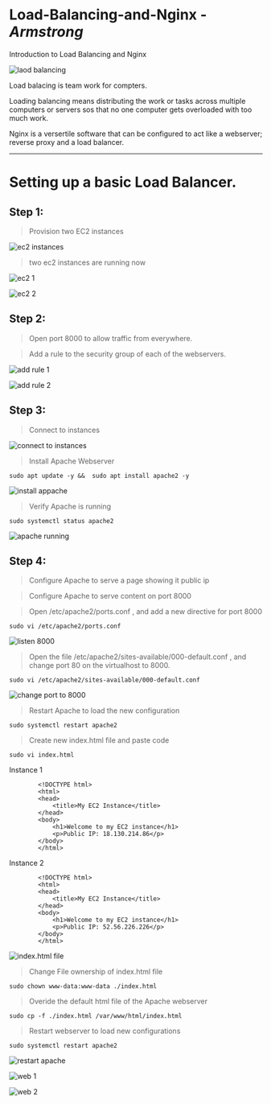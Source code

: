 # Load-Balancing-and-Nginx - ***Armstrong***
Introduction to Load Balancing and Nginx

![laod balancing](<images/load balancing.png>)

Load balacing is team work for compters. 

Loading balancing means distributing the work or tasks across multiple computers or servers sos that no one computer gets overloaded with too much work.

Nginx is a versertile software that can be configured to act like a webserver; reverse proxy and a load balancer.


---
# Setting up a basic Load Balancer.

## Step 1:

> Provision two EC2 instances

![ec2 instances](<images/ec2 instances.png>)

> two ec2 instances are running now

![ec2 1](<images/server 1.png>)

![ec2 2](<images/server 2.png>)


## Step 2:


> Open port 8000 to allow traffic from everywhere.

> Add a rule to the security group of each of the webservers.

![add rule 1](<images/add rule 1.png>)

![add rule 2](<images/add rule 2.png>)

## Step 3:

> Connect to instances

![connect to instances](<images/connect to instances.png>)

> Install Apache Webserver

```
sudo apt update -y &&  sudo apt install apache2 -y
```
![install appache](<images/install apache.png>)

> Verify Apache is running

```
sudo systemctl status apache2
```
![apache running](<images/apache running.png>)

## Step 4:

> Configure Apache to serve a page showing it public ip

> Configure Apache to serve content on port 8000

> Open /etc/apache2/ports.conf , and add a new directive for port 8000

```
sudo vi /etc/apache2/ports.conf 
```
![listen 8000](<images/listen 8000.png>)

> Open the file /etc/apache2/sites-available/000-default.conf , and change port 80 on the virtualhost to 8000.

```
sudo vi /etc/apache2/sites-available/000-default.conf
```
![change port to 8000](<images/change to 8000.png>)

> Restart Apache to load the new configuration

```
sudo systemctl restart apache2
```

> Create new index.html file and paste code

```
sudo vi index.html
```
Instance 1
```
        <!DOCTYPE html>
        <html>
        <head>
            <title>My EC2 Instance</title>
        </head>
        <body>
            <h1>Welcome to my EC2 instance</h1>
            <p>Public IP: 18.130.214.86</p>
        </body>
        </html>
```
Instance 2
```
        <!DOCTYPE html>
        <html>
        <head>
            <title>My EC2 Instance</title>
        </head>
        <body>
            <h1>Welcome to my EC2 instance</h1>
            <p>Public IP: 52.56.226.226</p>
        </body>
        </html>
```
![index.html file](<images/index.html file.png>)

> Change File ownership of index.html file

```
sudo chown www-data:www-data ./index.html
```

> Overide the default html file of the Apache webserver

```
sudo cp -f ./index.html /var/www/html/index.html
```

> Restart webserver to load new configurations

```
sudo systemctl restart apache2
```
![restart apache](<images/restart apache.png>)

![web 1](<images/web 1.png>)

![web 2](<images/web 2.png>)

